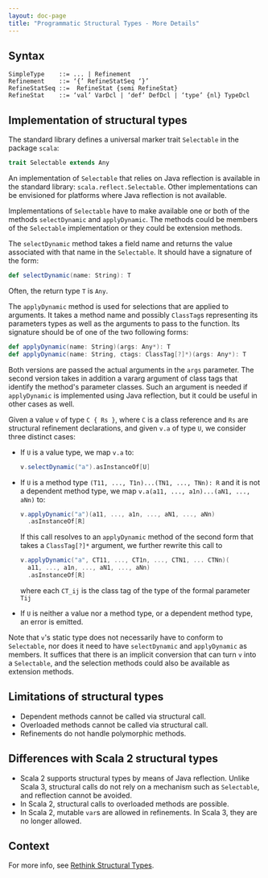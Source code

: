 ```yaml
---
layout: doc-page
title: "Programmatic Structural Types - More Details"
---
```


## Syntax

```
SimpleType    ::= ... | Refinement
Refinement    ::= ‘{’ RefineStatSeq ‘}’
RefineStatSeq ::=  RefineStat {semi RefineStat}
RefineStat    ::= ‘val’ VarDcl | ‘def’ DefDcl | ‘type’ {nl} TypeDcl
```

## Implementation of structural types

The standard library defines a universal marker trait `Selectable` in the package `scala`:

```scala
trait Selectable extends Any
```

An implementation of `Selectable` that relies on Java reflection is
available in the standard library: `scala.reflect.Selectable`. Other
implementations can be envisioned for platforms where Java reflection
is not available.

Implementations of `Selectable` have to make available one or both of
the methods `selectDynamic` and `applyDynamic`. The methods could be members of the `Selectable` implementation or they could be extension methods.

The `selectDynamic` method takes a field name and returns the value associated with that name in the `Selectable`.
It should have a signature of the form:
```scala
def selectDynamic(name: String): T
```
Often, the return type `T` is `Any`.

The `applyDynamic` method is used for selections that are applied to arguments. It takes a method name and possibly `ClassTag`s representing its parameters types as well as the arguments to pass to the function.
Its signature should be of one of the two following forms:
```scala
def applyDynamic(name: String)(args: Any*): T
def applyDynamic(name: String, ctags: ClassTag[?]*)(args: Any*): T
```
Both versions are passed the actual arguments in the `args` parameter. The second version takes in addition a vararg argument of class tags that identify the method's parameter classes. Such an argument is needed
if `applyDynamic` is implemented using Java reflection, but it could be
useful in other cases as well.

Given a value `v` of type `C { Rs }`, where `C` is a class reference
and `Rs` are structural refinement declarations, and given `v.a` of type `U`, we consider three distinct cases:

- If `U` is a value type, we map `v.a` to:
  ```scala
  v.selectDynamic("a").asInstanceOf[U]
  ```

- If `U` is a method type `(T11, ..., T1n)...(TN1, ..., TNn): R` and it is not a dependent method type, we map `v.a(a11, ..., a1n)...(aN1, ..., aNn)` to:
  ```scala
  v.applyDynamic("a")(a11, ..., a1n, ..., aN1, ..., aNn)
    .asInstanceOf[R]
  ```
  If this call resolves to an `applyDynamic` method of the second form that takes a `ClassTag[?]*` argument, we further rewrite this call to
  ```scala
  v.applyDynamic("a", CT11, ..., CT1n, ..., CTN1, ... CTNn)(
    a11, ..., a1n, ..., aN1, ..., aNn)
    .asInstanceOf[R]
  ```
   where each `CT_ij` is the class tag of the type of the formal parameter `Tij`

- If `U` is neither a value nor a method type, or a dependent method
  type, an error is emitted.

Note that `v`'s static type does not necessarily have to conform to `Selectable`, nor does it need to have `selectDynamic` and `applyDynamic` as members. It suffices that there is an implicit
conversion that can turn `v` into a `Selectable`, and the selection methods could also be available as extension methods.

## Limitations of structural types

- Dependent methods cannot be called via structural call.
- Overloaded methods cannot be called via structural call.
- Refinements do not handle polymorphic methods.

## Differences with Scala 2 structural types

- Scala 2 supports structural types by means of Java reflection. Unlike
  Scala 3, structural calls do not rely on a mechanism such as
  `Selectable`, and reflection cannot be avoided.
- In Scala 2, structural calls to overloaded methods are possible.
- In Scala 2, mutable `var`s are allowed in refinements. In Scala 3,
  they are no longer allowed.


## Context

For more info, see [Rethink Structural
Types](https://github.com/lampepfl/dotty/issues/1886).
